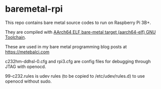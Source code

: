 # baremetal-rpi

This repo contains bare metal source codes to run on Raspberry Pi 3B+.

They are compiled with [AArch64 ELF bare-metal target (aarch64-elf) GNU Toolchain](https://developer.arm.com/tools-and-software/open-source-software/gnu-toolchain/gnu-a/downloads).

These are used in my bare metal programming blog posts at https://metebalci.com

c232hm-ddhsl-0.cfg and rpi3.cfg are config files for debugging through JTAG with openocd.

99-c232.rules is udev rules (to be copied to /etc/udev/rules.d) to use openocd without sudo.
